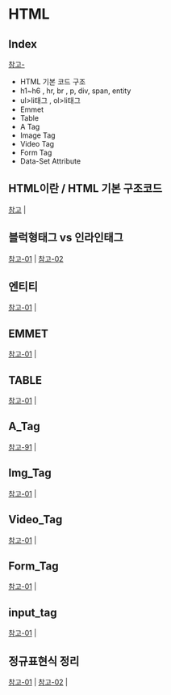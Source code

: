 # HTML
Index
---
[참고-]()
- HTML 기본 코드 구조
- h1~h6 , hr, br , p, div, span, entity
- ul>li태그 , ol>li태그
- Emmet 
- Table
- A Tag
- Image Tag
- Video Tag
- Form Tag
- Data-Set Attribute

HTML이란 / HTML 기본 구조코드 
---
[참고](https://webclub.tistory.com/608) |




블럭형태그 vs 인라인태그
---
[참고-01](https://nack1400.tistory.com/entry/HTML-9-Block-%ED%83%9C%EA%B7%B8-Inline-%ED%83%9C%EA%B7%B8-%EB%B9%84%EA%B5%90-%EC%A0%95%EB%A6%AC%EB%B8%94%EB%A1%9Dvs%EC%9D%B8%EB%9D%BC%EC%9D%B8-%ED%83%9C%EA%B7%B8-%EC%A0%95%EB%A6%AC) |
[참고-02](https://sas-study.tistory.com/122)



엔티티
---
[참고-01](https://tcpschool.com/html/html_text_entities) |

EMMET 
---
[참고-01](https://inpa.tistory.com/entry/HTML-%F0%9F%8E%A8-Emmet-%EB%AC%B8%EB%B2%95-%EC%A0%95%EB%A6%AC) |

TABLE
---
[참고-01](https://developer.mozilla.org/ko/docs/Learn/HTML/Tables/Basics) |

A_Tag
---
[참고-91](https://developer.mozilla.org/ko/docs/Web/HTML/Element/a) |

Img_Tag
---
[참고-01](https://developer.mozilla.org/ko/docs/Web/HTML/Element/img) |

Video_Tag
---
[참고-01](https://developer.mozilla.org/ko/docs/Web/HTML/Element/video) |

Form_Tag
---
[참고-01](https://developer.mozilla.org/ko/docs/Web/HTML/Element/form) |

input_tag
---
[참고-01](https://tcpschool.com/html-tags/input) |

정규표현식 정리
---
[참고-01](https://myeonguni.tistory.com/1555) |
[참고-02](https://beagle-dev.tistory.com/114<br/>) |





